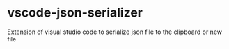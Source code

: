 # vscode-json-serializer
Extension of visual studio code to serialize json file to the clipboard or new file
